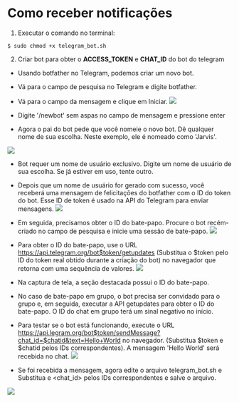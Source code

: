 # Como receber notificações

1. Executar o comando no terminal:
```
$ sudo chmod +x telegram_bot.sh
```
2. Criar bot para obter o <b>ACCESS_TOKEN</b> e <b>CHAT_ID</b> do bot do telegram

* Usando botfather no Telegram, podemos criar um novo bot.
* Vá para o campo de pesquisa no Telegram e digite botfather.
* Vá para o campo da mensagem e clique em Iniciar.
![](https://www.assistanz.com/wp-content/uploads/2017/04/Telegram-1.png)

* Digite '/newbot' sem aspas no campo de mensagem e pressione enter
* Agora o pai do bot pede que você nomeie o novo bot. Dê qualquer nome de sua escolha. Neste exemplo, ele é nomeado como 'Jarvis'.

![](https://www.assistanz.com/wp-content/uploads/2017/04/Telegram-2.png)
* Bot requer um nome de usuário exclusivo. Digite um nome de usuário de sua escolha. Se já estiver em uso, tente outro.
* Depois que um nome de usuário for gerado com sucesso, você receberá uma mensagem de felicitações do botfather com o ID do token do bot. Esse ID de token é usado na API do Telegram para enviar mensagens.
![](https://www.assistanz.com/wp-content/uploads/2017/04/Telegram-3.png)
* Em seguida, precisamos obter o ID do bate-papo. Procure o bot recém-criado no campo de pesquisa e inicie uma sessão de bate-papo.
![](https://www.assistanz.com/wp-content/uploads/2017/04/Telegram-4.png)
* Para obter o ID do bate-papo, use o URL  https://api.telegram.org/bot$token/getupdates  (Substitua o $token pelo ID do token real obtido durante a criação do bot) no navegador que retorna com uma sequência de valores.
![](https://www.assistanz.com/wp-content/uploads/2017/04/Telegram-5.png)
* Na captura de tela, a seção destacada possui o ID do bate-papo.
* No caso de bate-papo em grupo, o bot precisa ser convidado para o grupo e, em seguida, executar a API getupdates para obter o ID do bate-papo. O ID do chat em grupo terá um sinal negativo no início.

* Para testar se o bot está funcionando, execute o URL  https://api.legram.org/bot$token/sendMessage?chat_id=$chatid&text=Hello+World  no navegador. (Substitua $token e $chatid pelos IDs correspondentes). A mensagem 'Hello World' será recebida no chat.
![](https://www.assistanz.com/wp-content/uploads/2017/04/Telegram-6.png)

* Se foi recebida a mensagem, agora edite o arquivo telegram_bot.sh e Substitua <token> e <chat_id> pelos IDs correspondentes e salve o arquivo.

![](https://i.ibb.co/cDVmDT5/Capturar.png)
